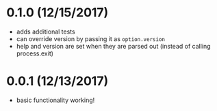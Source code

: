 # 0.1.0 (12/15/2017)

- adds additional tests
- can override version by passing it as `option.version`
- help and version are set when they are parsed out (instead of calling process.exit)

# 0.0.1 (12/13/2017)

- basic functionality working!
